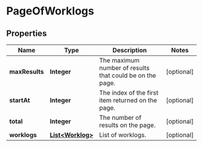 # PageOfWorklogs

## Properties
Name | Type | Description | Notes
------------ | ------------- | ------------- | -------------
**maxResults** | **Integer** | The maximum number of results that could be on the page. |  [optional]
**startAt** | **Integer** | The index of the first item returned on the page. |  [optional]
**total** | **Integer** | The number of results on the page. |  [optional]
**worklogs** | [**List&lt;Worklog&gt;**](Worklog.md) | List of worklogs. |  [optional]
